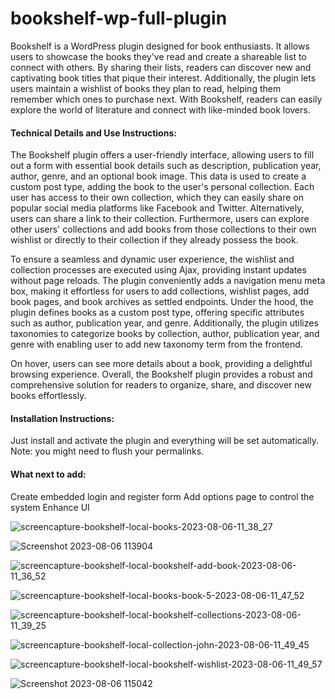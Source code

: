 # bookshelf-wp-full-plugin
Bookshelf is a WordPress plugin designed for book enthusiasts. It allows users to showcase the books they've read and create a shareable list to connect with others. By sharing their lists, readers can discover new and captivating book titles that pique their interest. Additionally, the plugin lets users maintain a wishlist of books they plan to read, helping them remember which ones to purchase next. With Bookshelf, readers can easily explore the world of literature and connect with like-minded book lovers.

<h4>Technical Details and Use Instructions:</h4>
The Bookshelf plugin offers a user-friendly interface, allowing users to fill out a form with essential book details such as description, publication year, author, genre, and an optional book image. This data is used to create a custom post type, adding the book to the user's personal collection. Each user has access to their own collection, which they can easily share on popular social media platforms like Facebook and Twitter. Alternatively, users can share a link to their collection. Furthermore, users can explore other users' collections and add books from those collections to their own wishlist or directly to their collection if they already possess the book.

To ensure a seamless and dynamic user experience, the wishlist and collection processes are executed using Ajax, providing instant updates without page reloads. The plugin conveniently adds a navigation menu meta box, making it effortless for users to add collections, wishlist pages, add book pages, and book archives as settled endpoints. Under the hood, the plugin defines books as a custom post type, offering specific attributes such as author, publication year, and genre. Additionally, the plugin utilizes taxonomies to categorize books by collection, author, publication year, and genre with enabling user to add new taxonomy term from the frontend.

On hover, users can see more details about a book, providing a delightful browsing experience. Overall, the Bookshelf plugin provides a robust and comprehensive solution for readers to organize, share, and discover new books effortlessly.

<h4>Installation Instructions:</h4>

Just install and activate the plugin and everything will be set automatically.
Note: you might need to flush your permalinks.

<h4> What next to add: </h4>

Create embedded login and register form
Add options page to control the system
Enhance UI

![screencapture-bookshelf-local-books-2023-08-06-11_38_27](https://github.com/eJohnAtta/bookshelf-wp-full-plugin/assets/63154113/ad975780-2774-4a25-b783-22c55ae40c6d)

![Screenshot 2023-08-06 113904](https://github.com/eJohnAtta/bookshelf-wp-full-plugin/assets/63154113/84901d56-c7a4-453f-a78a-f98253f79e7d)

![screencapture-bookshelf-local-bookshelf-add-book-2023-08-06-11_36_52](https://github.com/eJohnAtta/bookshelf-wp-full-plugin/assets/63154113/56624930-56fe-44dd-b86b-60a5a764acd2)

![screencapture-bookshelf-local-books-book-5-2023-08-06-11_47_52](https://github.com/eJohnAtta/bookshelf-wp-full-plugin/assets/63154113/8bf9000f-fcbf-41c5-b8c1-d049e6414668)

![screencapture-bookshelf-local-bookshelf-collections-2023-08-06-11_39_25](https://github.com/eJohnAtta/bookshelf-wp-full-plugin/assets/63154113/bb0163ea-7fbb-4360-9dd5-c19ac2b06434)

![screencapture-bookshelf-local-collection-john-2023-08-06-11_49_45](https://github.com/eJohnAtta/bookshelf-wp-full-plugin/assets/63154113/ba59e49b-9e3d-49bb-9c52-0a77e5105ac6)

![screencapture-bookshelf-local-bookshelf-wishlist-2023-08-06-11_49_57](https://github.com/eJohnAtta/bookshelf-wp-full-plugin/assets/63154113/802aa41f-51db-47bb-8ad4-c251e543961f)

![Screenshot 2023-08-06 115042](https://github.com/eJohnAtta/bookshelf-wp-full-plugin/assets/63154113/9f23ecc3-cc63-48f9-85b2-315ae7f72c21)









